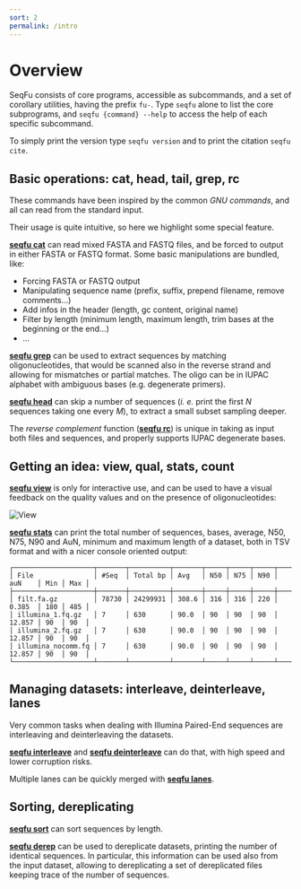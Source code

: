 ```yaml
---
sort: 2
permalink: /intro
---
```


# Overview

SeqFu consists of core programs, accessible as subcommands, and a set
of corollary utilities, having the prefix `fu-`.
Type `seqfu` alone to list the core subprograms,
and `seqfu {command} --help`
to access the help of each specific subcommand.

To simply print the version type `seqfu version` and to print the
citation `seqfu cite`.

## Basic operations: cat, head, tail, grep, rc

These commands have been inspired by the common *GNU commands*, and all can
read from the standard input.

Their usage is quite intuitive, so here we highlight some special feature.

**[seqfu cat]({{site.baseurl}}/tools/cat.html)** can read mixed FASTA and
FASTQ files, and be forced to output in either FASTA or FASTQ format.
Some basic manipulations are bundled, like:

* Forcing FASTA or FASTQ output
* Manipulating sequence name (prefix, suffix, prepend filename, remove comments...)
* Add infos in the header (length, gc content, original name)
* Filter by length (minimum length, maximum length, trim bases at the beginning or the end...)
* ...

**[seqfu grep]({{site.baseurl}}/tools/grep.html)** can be used to
extract sequences by matching oligonucleotides, that would be scanned
also in the reverse strand and allowing for mismatches or
partial matches.
The oligo can be in IUPAC alphabet with ambiguous bases
(e.g. degenerate primers).

**[seqfu head]({{site.baseurl}}/tools/head.html)** can skip a
number of sequences (_i. e._ print the first _N_ sequences
taking one every _M_), to extract a small subset sampling deeper.

The _reverse complement_ function
(**[seqfu rc]({{site.baseurl}}/tools/rc.html)**)
is unique in taking as input both
files and sequences, and properly supports IUPAC degenerate bases.

## Getting an idea: view, qual, stats, count

**[seqfu view]({{site.baseurl}}/tools/view.html)**
is only for interactive use, and can be used to have a visual
feedback on the quality values and on the presence of oligonucleotides:

![View]({{site.baseurl}}/img/view.png)

**[seqfu stats]({{site.baseurl}}/tools/stats.html)**
can print the total number of sequences, bases, average,
N50, N75, N90 and AuN, minimum and maximum length of a dataset,
both in TSV format and with a nicer console oriented output:

```text
┌────────────────────┬───────┬──────────┬───────┬─────┬─────┬─────┬────────┬─────┬─────┐
│ File               │ #Seq  │ Total bp │ Avg   │ N50 │ N75 │ N90 │ auN    │ Min │ Max │
├────────────────────┼───────┼──────────┼───────┼─────┼─────┼─────┼────────┼─────┼─────┤
│ filt.fa.gz         │ 78730 │ 24299931 │ 308.6 │ 316 │ 316 │ 220 │ 0.385  │ 180 │ 485 │
│ illumina_1.fq.gz   │ 7     │ 630      │ 90.0  │ 90  │ 90  │ 90  │ 12.857 │ 90  │ 90  │
│ illumina_2.fq.gz   │ 7     │ 630      │ 90.0  │ 90  │ 90  │ 90  │ 12.857 │ 90  │ 90  │
│ illumina_nocomm.fq │ 7     │ 630      │ 90.0  │ 90  │ 90  │ 90  │ 12.857 │ 90  │ 90  │
└────────────────────┴───────┴──────────┴───────┴─────┴─────┴─────┴────────┴─────┴─────┘
```

## Managing datasets: interleave, deinterleave, lanes

Very common tasks when dealing with Illumina Paired-End sequences are
interleaving and deinterleaving the datasets.

**[seqfu interleave]({{site.baseurl}}/tools/interleave.html)** and
**[seqfu deinterleave]({{site.baseurl}}/tools/deinterleave.html)**
can do that, with high speed and lower corruption risks.

Multiple lanes can be quickly merged with **[seqfu lanes]({{site.baseurl}}/tools/merge_lanes.html)**.

## Sorting, dereplicating

**[seqfu sort]({{site.baseurl}}/tools/sort.html)** can sort sequences by length.

**[seqfu derep]({{site.baseurl}}/tools/derep.html)** can be used to dereplicate
datasets, printing the number of identical sequences. In particular, this information
can be used also from the input dataset, allowing to dereplicating a
set of dereplicated files keeping trace of the number of sequences.
